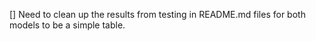 [] Need to clean up the results from testing in README.md files for both models to be a simple table.
